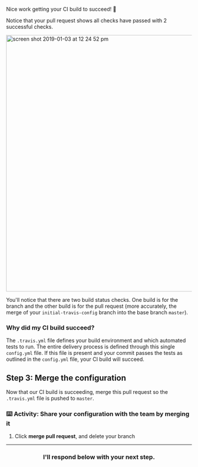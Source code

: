 Nice work getting your CI build to succeed! :tada:

Notice that your pull request shows all checks have passed with 2 successful checks.

<img width="696" alt="screen shot 2019-01-03 at 12 24 52 pm" src="https://user-images.githubusercontent.com/6351798/50661613-e7199000-0f60-11e9-8bbf-a81e9654ced8.png">

You'll notice that there are two build status checks. One build is for the branch and the other build is for the pull request (more accurately, the merge of your `initial-travis-config` branch into the base branch `master`).

### Why did my CI build succeed?

The `.travis.yml` file defines your build environment and which automated tests to run. The entire delivery process is defined through this single `config.yml` file. If this file is present and your commit passes the tests as outlined in the `config.yml` file, your CI build will succeed.

## Step 3: Merge the configuration

Now that our CI build is succeeding, merge this pull request so the `.travis.yml` file is pushed to `master`.

### :keyboard: Activity: Share your configuration with the team by merging it

1. Click **merge pull request**, and delete your branch

<hr>
<h3 align="center">I'll respond below with your next step.</h3>
